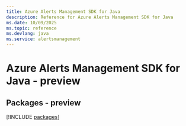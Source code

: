 ```yaml
---
title: Azure Alerts Management SDK for Java
description: Reference for Azure Alerts Management SDK for Java
ms.date: 10/09/2025
ms.topic: reference
ms.devlang: java
ms.service: alertsmanagement
---
```

# Azure Alerts Management SDK for Java - preview
## Packages - preview
[!INCLUDE [packages](alerts-management-index.md)]